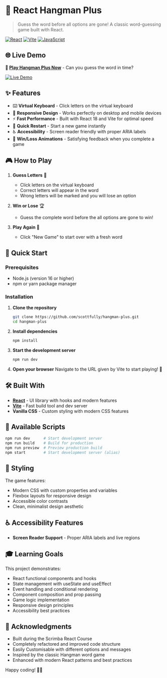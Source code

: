 # 🎯 React Hangman Plus

> Guess the word before all options are gone! A classic word-guessing game built with React.

[![React](https://img.shields.io/badge/React-61DAFB?style=for-the-badge&logo=react&logoColor=black)](https://reactjs.org/)
[![Vite](https://img.shields.io/badge/Vite-646CFF?style=for-the-badge&logo=vite&logoColor=white)](https://vitejs.dev/)
[![JavaScript](https://img.shields.io/badge/JavaScript-F7DF1E?style=for-the-badge&logo=javascript&logoColor=black)](https://developer.mozilla.org/en-US/docs/Web/JavaScript)

## 🌐 Live Demo

**🚀 <a href="https://hangman-plus.vercel.app" target="_blank">Play Hangman Plus Now</a>** - Can you guess the word in time?

<a href="https://hangman-plus.vercel.app" target="_blank"><img src="https://img.shields.io/badge/🔗_Live_Demo-4285F4?style=for-the-badge&logo=googlechrome&logoColor=white" alt="Live Demo" /></a>

## ✨ Features

- ⌨️ **Virtual Keyboard** - Click letters on the virtual keyboard
- 📱 **Responsive Design** - Works perfectly on desktop and mobile devices
- ⚡ **Fast Performance** - Built with React 18 and Vite for optimal speed
- 🔄 **Quick Restart** - Start a new game instantly
- ♿ **Accessibility** - Screen reader friendly with proper ARIA labels
- 🎊 **Win/Loss Animations** - Satisfying feedback when you complete a game

## 🎮 How to Play

1. **Guess Letters** 📝
   - Click letters on the virtual keyboard
   - Correct letters will appear in the word
   - Wrong letters will be marked and you will lose an option

2. **Win or Lose** 🏆
   - Guess the complete word before the all options are gone to win!

3. **Play Again** 🔄
   - Click "New Game" to start over with a fresh word

## 🚀 Quick Start

### Prerequisites

- Node.js (version 16 or higher)
- npm or yarn package manager

### Installation

1. **Clone the repository**
   ```bash
   git clone https://github.com/scottfully/hangman-plus.git
   cd hangman-plus
   ```

2. **Install dependencies**
   ```bash
   npm install
   ```

3. **Start the development server**
   ```bash
   npm run dev
   ```

4. **Open your browser**
   Navigate to the URL given by Vite to start playing! 🎉

## 🛠️ Built With

- **[React](https://reactjs.org/)** - UI library with hooks and modern features
- **[Vite](https://vitejs.dev/)** - Fast build tool and dev server
- **Vanilla CSS** - Custom styling with modern CSS features

## 📜 Available Scripts

```bash
npm run dev      # Start development server
npm run build    # Build for production
npm run preview  # Preview production build
npm start        # Start development server (alias)
```

## 🎨 Styling

The game features:
- Modern CSS with custom properties and variables
- Flexbox layouts for responsive design
- Accessible color contrasts
- Clean, minimalist design aesthetic

## ♿ Accessibility Features

- **Screen Reader Support** - Proper ARIA labels and live regions

## 🎓 Learning Goals

This project demonstrates:
- React functional components and hooks
- State management with useState and useEffect
- Event handling and conditional rendering
- Component composition and prop passing
- Game logic implementation
- Responsive design principles
- Accessibility best practices

## 🙏 Acknowledgments

- Built during the Scrimba React Course
- Completely refactored and improved code structure
- Easily Customisable with different options and messages
- Inspired by the classic Hangman word game
- Enhanced with modern React patterns and best practices

Happy coding! 👨‍💻